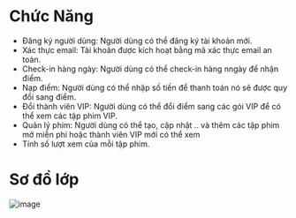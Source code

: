 # Chức Năng
  - Đăng ký người dùng: Người dùng có thể đăng ký tài khoản mới.
  - Xác thực email: Tài khoản được kích hoạt bằng mã xác thực email an toàn.
  - Check-in hàng ngày: Người dùng có thể check-in hàng nngày để nhận điểm.
  - Nạp điểm: Người dùng có thể nhập số tiền để thanh toán nó sẽ được quy đổi sang điểm.
  - Đổi thành viên VIP: Người dùng có thể đổi điểm sang các gói VIP để có thể xem các tập phim VIP.
  - Quản lý phim: Người dùng có thể tạo, cập nhật .. và thêm các tập phim mở miễn phí hoặc thành viên VIP mới có thể xem
  - Tính số lượt xem của mỗi tập phim.
# Sơ đồ lớp
![image](https://github.com/user-attachments/assets/cec5fa4a-9099-4140-9ee8-48db6c463ebc)



